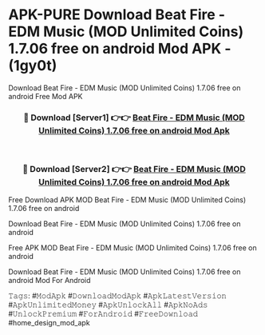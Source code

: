 # APK-PURE Download Beat Fire - EDM Music (MOD Unlimited Coins) 1.7.06 free on android Mod APK - (1gy0t)
Download Beat Fire - EDM Music (MOD Unlimited Coins) 1.7.06 free on android Free Mod APK

<div align="center">
<h3>🔴 Download [Server1] 👉👉 <a href="https://apk-comot.site?title=Beat_Fire_-_EDM_Music_(MOD_Unlimited_Coins)_1.7.06_free_on_android">Beat Fire - EDM Music (MOD Unlimited Coins) 1.7.06 free on android Mod Apk</a></h3><br>

<h3>🔴 Download [Server2] 👉👉 <a href="https://apk-comot.site?title=Beat_Fire_-_EDM_Music_(MOD_Unlimited_Coins)_1.7.06_free_on_android">Beat Fire - EDM Music (MOD Unlimited Coins) 1.7.06 free on android Mod Apk</a></h3>
</div>


Free Download APK MOD Beat Fire - EDM Music (MOD Unlimited Coins) 1.7.06 free on android

Download Beat Fire - EDM Music (MOD Unlimited Coins) 1.7.06 free on android 

Free APK MOD Beat Fire - EDM Music (MOD Unlimited Coins) 1.7.06 free on android 

Download Beat Fire - EDM Music (MOD Unlimited Coins) 1.7.06 free on android Mod For Android

𝚃𝚊𝚐𝚜: #𝙼𝚘𝚍𝙰𝚙𝚔 #𝙳𝚘𝚠𝚗𝚕𝚘𝚊𝚍𝙼𝚘𝚍𝙰𝚙𝚔 #𝙰𝚙𝚔𝙻𝚊𝚝𝚎𝚜𝚝𝚅𝚎𝚛𝚜𝚒𝚘𝚗 #𝙰𝚙𝚔𝚄𝚗𝚕𝚒𝚖𝚒𝚝𝚎𝚍𝙼𝚘𝚗𝚎𝚢 #𝙰𝚙𝚔𝚄𝚗𝚕𝚘𝚌𝚔𝙰𝚕𝚕 #𝙰𝚙𝚔𝙽𝚘𝙰𝚍𝚜 #𝚄𝚗𝚕𝚘𝚌𝚔𝙿𝚛𝚎𝚖𝚒𝚞𝚖 #𝙵𝚘𝚛𝙰𝚗𝚍𝚛𝚘𝚒𝚍 #𝙵𝚛𝚎𝚎𝙳𝚘𝚠𝚗𝚕𝚘𝚊𝚍 #home_design_mod_apk